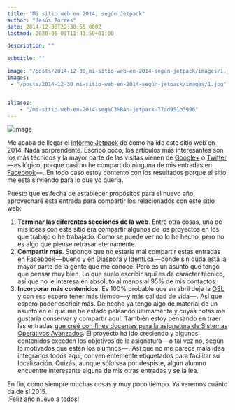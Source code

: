```yaml
---
title: "Mi sitio web en 2014, según Jetpack"
author: "Jesús Torres"
date: 2014-12-30T22:30:55.000Z
lastmod: 2020-06-03T11:41:59+01:00

description: ""

subtitle: ""

image: "/posts/2014-12-30_mi-sitio-web-en-2014-según-jetpack/images/1.jpg" 
images:
 - "/posts/2014-12-30_mi-sitio-web-en-2014-según-jetpack/images/1.jpg" 


aliases:
    - "/mi-sitio-web-en-2014-seg%C3%BAn-jetpack-77ad951b3996"
---
```


![image](/posts/2014-12-30_mi-sitio-web-en-2014-según-jetpack/images/1.jpg)

Me acaba de llegar el [informe Jetpack](http://jetpack.me/annual-report/62830682/2014/) de como ha ido este sitio web en 2014. Nada sorprendente. Escribo poco, los artículos más interesantes son los más técnicos y la mayor parte de las visitas vienen de [Google+](http://plus.google.com/) o [Twitter](http://twitte.com) — es lógico, porque casi no he compartido ninguna de mis entradas en [Facebook](http://facebook.com/) — . En todo caso estoy contento con los resultados porque el sitio me está sirviendo para lo que yo quería.

Puesto que es fecha de establecer propósitos para el nuevo año, aprovecharé esta entrada para compartir los relacionados con este sitio web:

1.  **Terminar las diferentes secciones de la web**. Entre otra cosas, una de mis ideas con este sitio era compartir algunos de los proyectos en los que trabajo o he trabajado. Como se puede ver no lo he hecho, pero no es algo que piense retrasar eternamente.
2.  **Compartir más**. Supongo que no estaría mal compartir estas entradas en [Facebook](http://facebook.com/) — bueno y en [Diaspora](https://www.joindiaspora.com/) y [Identi.ca](https://identi.ca/) — donde sin duda está la mayor parte de la gente que me conoce. Pero es un asunto que tengo que pensar muy bien. Lo que suelo escribir aquí es de carácter técnico, así que no le interesa en absoluto al menos al 95% de mis contactos.
3.  **Incorporar más contenidos**. Es 100% probable que en abril deje la [OSL](http://osl.ull.es/) y con eso espero tener más tiempo — y más calidad de vida — . Así que espero poder escribir más. De hecho ya tengo algo de material de un asunto en el que me he estado peleando últimamente y cuyas notas me gustaría conservar y compartir aquí. También estoy pensando en traer las entradas [que creé con fines docentes para la asignatura de Sistemas Operativos Avanzados](http://web.archive.org/web/20140810010156/http://ull-etsii-sistemas-operativos.github.io:80/videovigilancia-blog/). El proyecto ha ido creciendo y algunos contenidos exceden los objetivos de la asignatura — o tal vez no, según lo motivados que estén los alumnos — . Así que no me parece mala idea integrarlos todos aquí, convenientemente etiquetados para facilitar su localización. Quizás, aunque sólo sea por despiste, algún alumno encuentre interesante alguna de mis otras entradas y se la lea.

En fin, como siempre muchas cosas y muy poco tiempo. Ya veremos cuánto da de sí 2015.  
¡Feliz año nuevo a todos!
